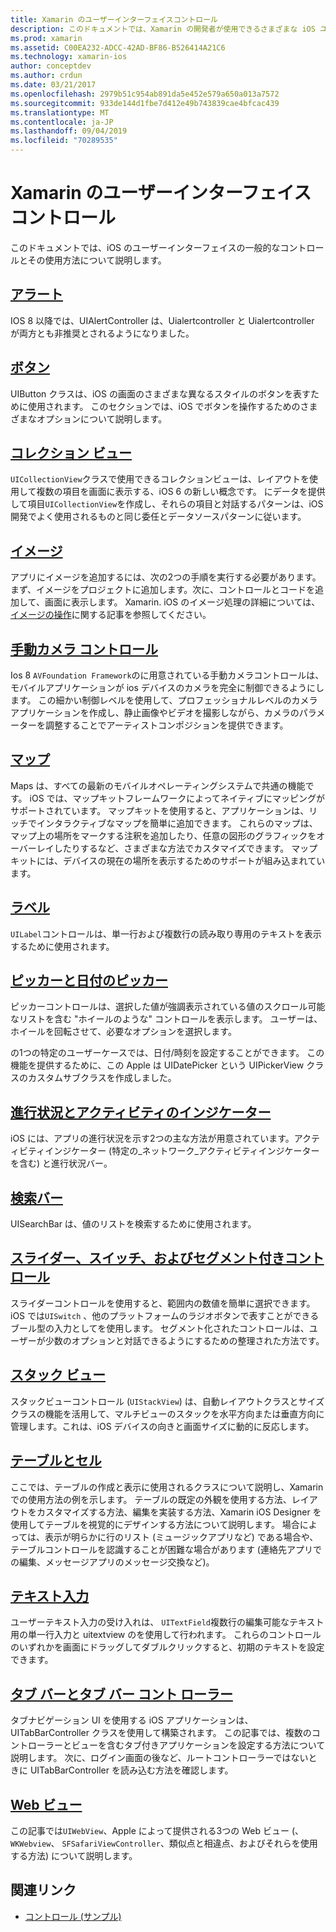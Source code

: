 ```yaml
---
title: Xamarin のユーザーインターフェイスコントロール
description: このドキュメントでは、Xamarin の開発者が使用できるさまざまな iOS ユーザーインターフェイスコントロールについて説明しているガイドにリンクしています。 リンクされたコンテンツは、アラート、ボタン、コレクションビュー、画像、手動カメラコントロール、マップ、ラベル、ピッカー、日付のピッカーなどについて説明します。
ms.prod: xamarin
ms.assetid: C00EA232-ADCC-42AD-BF86-B526414A21C6
ms.technology: xamarin-ios
author: conceptdev
ms.author: crdun
ms.date: 03/21/2017
ms.openlocfilehash: 2979b51c954ab891da5e452e579a650a013a7572
ms.sourcegitcommit: 933de144d1fbe7d412e49b743839cae4bfcac439
ms.translationtype: MT
ms.contentlocale: ja-JP
ms.lasthandoff: 09/04/2019
ms.locfileid: "70289535"
---
```

# <a name="user-interface-controls-in-xamarinios"></a>Xamarin のユーザーインターフェイスコントロール

このドキュメントでは、iOS のユーザーインターフェイスの一般的なコントロールとその使用方法について説明します。

## <a name="alertsalertsmd"></a>[アラート](alerts.md)

IOS 8 以降では、UIAlertController は、Uialertcontroller と Uialertcontroller が両方とも非推奨とされるようになりました。

## <a name="buttonsbuttonsmd"></a>[ボタン](buttons.md)

UIButton クラスは、iOS の画面のさまざまな異なるスタイルのボタンを表すために使用されます。 このセクションでは、iOS でボタンを操作するためのさまざまなオプションについて説明します。

## <a name="collection-viewsuicollectionviewmd"></a>[コレクション ビュー](uicollectionview.md)

`UICollectionView`クラスで使用できるコレクションビューは、レイアウトを使用して複数の項目を画面に表示する、iOS 6 の新しい概念です。 にデータを提供して項目`UICollectionView`を作成し、それらの項目と対話するパターンは、iOS 開発でよく使用されるものと同じ委任とデータソースパターンに従います。

## <a name="imagesimagemd"></a>[イメージ](image.md)

アプリにイメージを追加するには、次の2つの手順を実行する必要があります。まず、イメージをプロジェクトに追加します。次に、コントロールとコードを追加して、画面に表示します。 Xamarin. iOS のイメージ処理の詳細については、[イメージの操作](~/ios/app-fundamentals/images-icons/index.md)に関する記事を参照してください。

## <a name="manual-camera-controlsintro-to-manual-camera-controlsmd"></a>[手動カメラ コントロール](intro-to-manual-camera-controls.md)

Ios 8 `AVFoundation Framework`のに用意されている手動カメラコントロールは、モバイルアプリケーションが ios デバイスのカメラを完全に制御できるようにします。 この細かい制御レベルを使用して、プロフェッショナルレベルのカメラアプリケーションを作成し、静止画像やビデオを撮影しながら、カメラのパラメーターを調整することでアーティストコンポジションを提供できます。

## <a name="mapsios-mapsindexmd"></a>[マップ](ios-maps/index.md)

Maps は、すべての最新のモバイルオペレーティングシステムで共通の機能です。 iOS では、マップキットフレームワークによってネイティブにマッピングがサポートされています。 マップキットを使用すると、アプリケーションは、リッチでインタラクティブなマップを簡単に追加できます。 これらのマップは、マップ上の場所をマークする注釈を追加したり、任意の図形のグラフィックをオーバーレイしたりするなど、さまざまな方法でカスタマイズできます。 マップキットには、デバイスの現在の場所を表示するためのサポートが組み込まれています。

## <a name="labelslabelsmd"></a>[ラベル](labels.md)

`UILabel`コントロールは、単一行および複数行の読み取り専用のテキストを表示するために使用されます。

## <a name="pickers-and-date-pickerspickermd"></a>[ピッカーと日付のピッカー](picker.md)

ピッカーコントロールは、選択した値が強調表示されている値のスクロール可能なリストを含む "ホイールのような" コントロールを表示します。 ユーザーは、ホイールを回転させて、必要なオプションを選択します。

の1つの特定のユーザーケースでは、日付/時刻を設定することができます。 この機能を提供するために、この Apple は UIDatePicker という UIPickerView クラスのカスタムサブクラスを作成しました。

## <a name="progress-and-activity-indicatorsprogress-activity-indicatormd"></a>[進行状況とアクティビティのインジケーター](progress-activity-indicator.md)

iOS には、アプリの進行状況を示す2つの主な方法が用意されています。アクティビティインジケーター (特定の_ネットワーク_アクティビティインジケーターを含む) と進行状況バー。

## <a name="search-barssearchbarmd"></a>[検索バー](searchbar.md)

UISearchBar は、値のリストを検索するために使用されます。 

## <a name="sliders-switches-and-segmented-controlsslider-switch-segmented-controlsmd"></a>[スライダー、スイッチ、およびセグメント付きコントロール](slider-switch-segmented-controls.md)

スライダーコントロールを使用すると、範囲内の数値を簡単に選択できます。 iOS では`UISwitch` 、他のプラットフォームのラジオボタンで表すことができるブール型の入力としてを使用します。 セグメント化されたコントロールは、ユーザーが少数のオプションと対話できるようにするための整理された方法です。

## <a name="stack-viewuistackviewmd"></a>[スタック ビュー](uistackview.md)

スタックビューコントロール (`UIStackView`) は、自動レイアウトクラスとサイズクラスの機能を活用して、マルチビューのスタックを水平方向または垂直方向に管理します。これは、iOS デバイスの向きと画面サイズに動的に反応します。

## <a name="tables-and-cellstablesindexmd"></a>[テーブルとセル](tables/index.md)

ここでは、テーブルの作成と表示に使用されるクラスについて説明し、Xamarin での使用方法の例を示します。 テーブルの既定の外観を使用する方法、レイアウトをカスタマイズする方法、編集を実装する方法、Xamarin iOS Designer を使用してテーブルを視覚的にデザインする方法について説明します。 場合によっては、表示が明らかに行のリスト (ミュージックアプリなど) である場合や、テーブルコントロールを認識することが困難な場合があります (連絡先アプリでの編集、メッセージアプリのメッセージ交換など)。

## <a name="text-inputtext-inputmd"></a>[テキスト入力](text-input.md)

ユーザーテキスト入力の受け入れは、 `UITextField`複数行の編集可能なテキスト用の単一行入力と uitextview のを使用して行われます。 これらのコントロールのいずれかを画面にドラッグしてダブルクリックすると、初期のテキストを設定できます。

## <a name="tab-bars-and-tab-bar-controllerscreating-tabbed-applicationsmd"></a>[タブ バーとタブ バー コント ローラー](creating-tabbed-applications.md)

タブナビゲーション UI を使用する iOS アプリケーションは、UITabBarController クラスを使用して構築されます。 この記事では、複数のコントローラーとビューを含むタブ付きアプリケーションを設定する方法について説明します。 次に、ログイン画面の後など、ルートコントローラーではないときに UITabBarController を読み込む方法を確認します。

## <a name="web-viewsuiwebviewmd"></a>[Web ビュー](uiwebview.md)

この記事では`UIWebView`、Apple によって提供される3つの Web ビュー (、 `WKWebview`、 `SFSafariViewController`、類似点と相違点、およびそれらを使用する方法) について説明します。

## <a name="related-links"></a>関連リンク

- [コントロール (サンプル)](https://docs.microsoft.com/samples/xamarin/ios-samples/controls)
